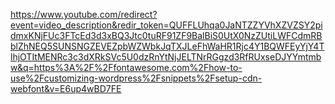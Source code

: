 https://www.youtube.com/redirect?event=video_description&redir_token=QUFFLUhqa0JaNTZZYVhXZVZSY2pidmxKNjFUc3FTcEd3d3xBQ3Jtc0tuRF91ZF9BalBiS0UtX0NzZUtiLWFCdmRBblZhNEQ5SUNSNGZEVEZpbWZWbkJqTXJLeFhWaHR1Rjc4Y1BQWFEyYjY4TlhjOTItMENRc3c3dXRkSVc5U0dzRnYtNjJELTNrRGgzd3RfRUxseDJYYmtmbw&q=https%3A%2F%2Ffontawesome.com%2Fhow-to-use%2Fcustomizing-wordpress%2Fsnippets%2Fsetup-cdn-webfont&v=E6up4wBD7FE